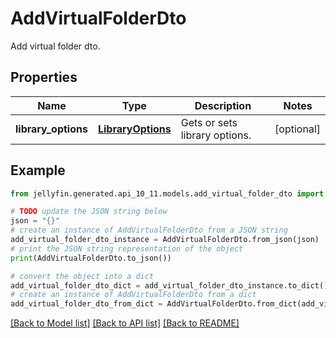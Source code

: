 # AddVirtualFolderDto

Add virtual folder dto.

## Properties

Name | Type | Description | Notes
------------ | ------------- | ------------- | -------------
**library_options** | [**LibraryOptions**](LibraryOptions.md) | Gets or sets library options. | [optional] 

## Example

```python
from jellyfin.generated.api_10_11.models.add_virtual_folder_dto import AddVirtualFolderDto

# TODO update the JSON string below
json = "{}"
# create an instance of AddVirtualFolderDto from a JSON string
add_virtual_folder_dto_instance = AddVirtualFolderDto.from_json(json)
# print the JSON string representation of the object
print(AddVirtualFolderDto.to_json())

# convert the object into a dict
add_virtual_folder_dto_dict = add_virtual_folder_dto_instance.to_dict()
# create an instance of AddVirtualFolderDto from a dict
add_virtual_folder_dto_from_dict = AddVirtualFolderDto.from_dict(add_virtual_folder_dto_dict)
```
[[Back to Model list]](../README.md#documentation-for-models) [[Back to API list]](../README.md#documentation-for-api-endpoints) [[Back to README]](../README.md)


